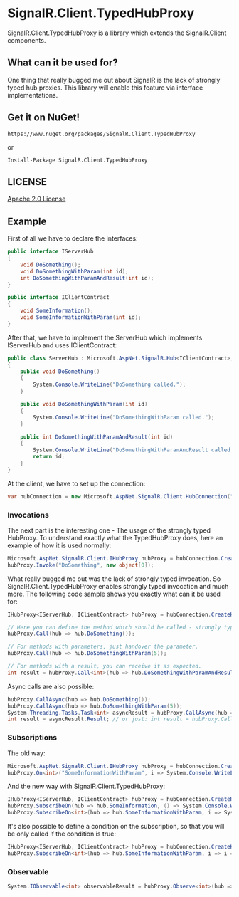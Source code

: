 # SignalR.Client.TypedHubProxy
SignalR.Client.TypedHubProxy is a library which extends the SignalR.Client components.

## What can it be used for?
One thing that really bugged me out about SignalR is the lack of strongly typed hub proxies.
This library will enable this feature via interface implementations.

## Get it on NuGet!
    https://www.nuget.org/packages/SignalR.Client.TypedHubProxy
or

    Install-Package SignalR.Client.TypedHubProxy

## LICENSE
[Apache 2.0 License](https://github.com/Gandalis/SignalR.Client.TypedHubProxy/blob/master/LICENSE.md)

## Example
First of all we have to declare the interfaces:

```csharp
public interface IServerHub
{
    void DoSomething();
    void DoSomethingWithParam(int id);
    int DoSomethingWithParamAndResult(int id);
}

public interface IClientContract
{
    void SomeInformation();
    void SomeInformationWithParam(int id);
}
```

After that, we have to implement the ServerHub which implements IServerHub and uses IClientContract:

```csharp
public class ServerHub : Microsoft.AspNet.SignalR.Hub<IClientContract>, IServerHub
{
    public void DoSomething()
    {
        System.Console.WriteLine("DoSomething called.");
    }

    public void DoSomethingWithParam(int id)
    {
        System.Console.WriteLine("DoSomethingWithParam called.");
    }

    public int DoSomethingWithParamAndResult(int id)
    {
        System.Console.WriteLine("DoSomethingWithParamAndResult called.");
        return id;
    }
}
```
At the client, we have to set up the connection: 

```csharp
var hubConnection = new Microsoft.AspNet.SignalR.Client.HubConnection("http://localhost:1337/signalr");
```
### Invocations

The next part is the interesting one - The usage of the strongly typed HubProxy.
To understand exactly what the TypedHubProxy does, here an example of how it is used normally:

```csharp
Microsoft.AspNet.SignalR.Client.IHubProxy hubProxy = hubConnection.CreateHubProxy("serverHub");
hubProxy.Invoke("DoSomething", new object[0]);
```
What really bugged me out was the lack of strongly typed invocation.
So SignalR.Client.TypedHubProxy enables strongly typed invocation and much more. The following code sample shows you exactly what can it be used for:
```csharp
IHubProxy<IServerHub, IClientContract> hubProxy = hubConnection.CreateHubProxy<IServerHub, IClientContract>("serverHub");

// Here you can define the method which should be called - strongly typed.
hubProxy.Call(hub => hub.DoSomething());

// For methods with parameters, just handover the parameter.
hubProxy.Call(hub => hub.DoSomethingWithParam(5));

// For methods with a result, you can receive it as expected.
int result = hubProxy.Call<int>(hub => hub.DoSomethingWithParamAndResult(5));
```
Async calls are also possible:
```csharp
hubProxy.CallAsync(hub => hub.DoSomething());
hubProxy.CallAsync(hub => hub.DoSomethingWithParam(5));
System.Threading.Tasks.Task<int> asyncResult = hubProxy.CallAsync(hub => hub.DoSomethingWithParamAndResult(5));
int result = asyncResult.Result; // or just: int result = hubProxy.CallAsync(hub => hub.DoSomethingWithParamAndResult(5)).Result;
```

### Subscriptions
The old way:
```csharp
Microsoft.AspNet.SignalR.Client.IHubProxy hubProxy = hubConnection.CreateHubProxy("serverHub");
hubProxy.On<int>("SomeInformationWithParam", i => System.Console.WriteLine("Got new information: {0}", i));
```

And the new way with SignalR.Client.TypedHubProxy:
```csharp
IHubProxy<IServerHub, IClientContract> hubProxy = hubConnection.CreateHubProxy<IServerHub, IClientContract>("serverHub");
hubProxy.SubscribeOn(hub => hub.SomeInformation, () => System.Console.WriteLine("Got some new information."));
hubProxy.SubscribeOn<int>(hub => hub.SomeInformationWithParam, i => System.Console.WriteLine("Got new information: {0}", i));
```

It's also possible to define a condition on the subscription, so that you will be only called if the condition is true:
```csharp
IHubProxy<IServerHub, IClientContract> hubProxy = hubConnection.CreateHubProxy<IServerHub, IClientContract>("serverHub");
hubProxy.SubscribeOn<int>(hub => hub.SomeInformationWithParam, i => i == 5, i => System.Console.WriteLine("Got new information where data == 5"));
```

### Observable
```csharp
System.IObservable<int> observableResult = hubProxy.Observe<int>(hub => hub.SomeInformationWithParam);
```
